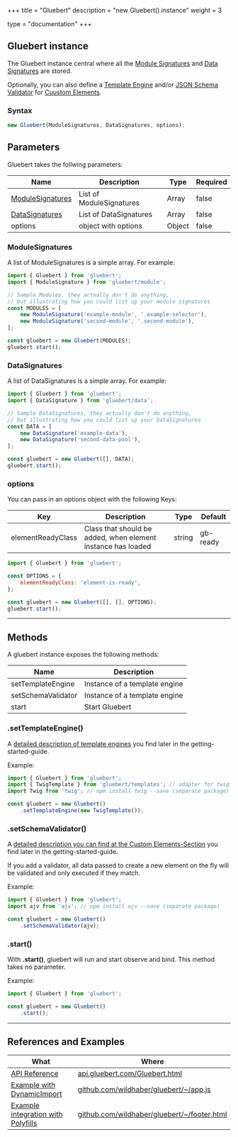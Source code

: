 +++
title = "Gluebert"
description = "new Gluebert() instance"
weight = 3

type = "documentation"
+++

## Gluebert instance

The Gluebert instance central where all the [Module Signatures](/getting-started/module/) and [Data Signatures](/getting-started/data) are stored.
  
Optionally, you can also define a [Template Engine](/getting-started/template-engines) and/or [JSON Schema Validator](/getting-started/elements) for [Cuustom Elements](/getting-started/elements).

### Syntax

```javascript
new Gluebert(ModuleSignatures, DataSignatures, options);
```

## Parameters

Gluebert takes the follwing parameters:

| Name | Description | Type | Required |
| --- | --- | --- | --- |
| [ModuleSignatures](/getting-started/module) | List of ModuleSignatures | Array | false |
| [DataSignatures](/getting-started/data) | List of DataSignatures | Array | false |
| options | object with options | Object | false |

### ModuleSignatures

A list of ModuleSignatures is a simple array. For example:

```javascript
import { Gluebert } from 'gluebert';
import { ModuleSignature } from 'gluebert/module';

// Sample Modules, they actually don't do anything,
// but illustrating how you could list up your module signatures
const MODULES = [
    new ModuleSignature('example-module', '.example-selector'),
    new ModuleSignature('second-module', '.second-module'),
];

const gluebert = new Gluebert(MODULES);
gluebert.start();
```

### DataSignatures

A list of DataSignatures is a simple array. For example:

```javascript
import { Gluebert } from 'gluebert';
import { DataSignature } from 'gluebert/data';

// Sample DataSignatures, they actually don't do anything,
// but illustrating how you could list up your DataSignatures
const DATA = [
    new DataSignature('example-data'),
    new DataSignature('second-data-pool'),
];

const gluebert = new Gluebert([], DATA);
gluebert.start();
```

### options

You can pass in an options object with the following Keys:

| Key | Description | Type | Default |
| --- | --- | --- | --- |
| elementReadyClass | Class that should be added, when element instance has loaded | string | gb-ready |


```javascript
import { Gluebert } from 'gluebert';

const OPTIONS = {
    elementReadyClass: 'element-is-ready',
};

const gluebert = new Gluebert([], [], OPTIONS);
gluebert.start();
```

---

## Methods

A gluebert instance exposes the following methods:

| Name | Description |
| --- | --- |
| setTemplateEngine | Instance of a template engine  |
| setSchemaValidator | Instance of a template engine  |
| start | Start Gluebert |

### .setTemplateEngine()

A [detailed description of template engines](/getting-started/template-engines) you find later in the getting-started-guide.

Example:

```javascript
import { Gluebert } from 'gluebert';
import { TwigTemplate } from 'gluebert/templates'; // adapter for twig template engine
import Twig from 'twig'; // npm install twig --save (separate package)

const gluebert = new Gluebert()
    .setTemplateEngine(new TwigTemplate());
```

### .setSchemaValidator()

A [detailed description you can find at the Custom Elements-Section](/getting-started/elements) you find later in the getting-started-guide.

If you add a validator, all data passed to create a new element on the fly will be validated and only executed if they match.

Example:

```javascript
import { Gluebert } from 'gluebert';
import ajv from 'ajv'; // npm install ajv --save (separate package)

const gluebert = new Gluebert()
    .setSchemaValidator(ajv);
```

### .start()

With **.start()**, gluebert will run and start observe and bind. This method takes no parameter.

Example:

```javascript
import { Gluebert } from 'gluebert';

const gluebert = new Gluebert()
    .start();
```

---


## References and Examples

| What | Where |
| --- | --- |
| [API Reference](https://api.gluebert.com/Gluebert.html) | [api.gluebert.com/Gluebert.html](https://api.gluebert.com/Gluebert.html) |
| [Example with DynamicImport](https://github.com/wildhaber/gluebert/blob/develop/documentation/themes/gluebert/src/js/app.js) | [github.com/wildhaber/gluebert/~/app.js](https://github.com/wildhaber/gluebert/blob/develop/documentation/themes/gluebert/src/js/app.js) |
| [Example integration with Polyfills](https://github.com/wildhaber/gluebert/blob/develop/documentation/themes/gluebert/layouts/partials/footer.html#L1-L22) | [github.com/wildhaber/gluebert/~/footer.html](https://github.com/wildhaber/gluebert/blob/develop/documentation/themes/gluebert/layouts/partials/footer.html#L1-L22) |
